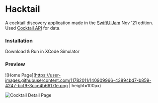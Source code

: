 # Hacktail
A cocktail discovery application made in the [SwiftUIJam](https://www.swiftuijam.com/index.html) Nov '21 edition.
Used [Cocktail API](https://rapidapi.com/thecocktaildb/api/the-cocktail-db/) for data.

### Installation
Download & Run in XCode Simulator

### Preview
![Home Page](https://user-images.githubusercontent.com/11782011/140909966-43894bd7-b859-4247-bcf9-3cce4b6617fe.png | height=100px)

![Cocktail Detail Page](https://user-images.githubusercontent.com/11782011/140909982-127dd9f8-1ad7-4a53-9e8a-d77dded52ba5.png)
